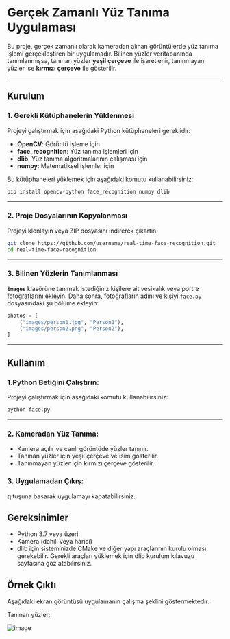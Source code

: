 # Gerçek Zamanlı Yüz Tanıma Uygulaması

Bu proje, gerçek zamanlı olarak kameradan alınan görüntülerde yüz tanıma işlemi gerçekleştiren bir uygulamadır. Bilinen yüzler veritabanında tanımlanmışsa, tanınan yüzler **yeşil çerçeve** ile işaretlenir, tanınmayan yüzler ise **kırmızı çerçeve** ile gösterilir.

---

## Kurulum

### 1. Gerekli Kütüphanelerin Yüklenmesi

Projeyi çalıştırmak için aşağıdaki Python kütüphaneleri gereklidir:

- **OpenCV**: Görüntü işleme için
- **face_recognition**: Yüz tanıma işlemleri için
- **dlib**: Yüz tanıma algoritmalarının çalışması için
- **numpy**: Matematiksel işlemler için

Bu kütüphaneleri yüklemek için aşağıdaki komutu kullanabilirsiniz:

```bash
pip install opencv-python face_recognition numpy dlib
```
---
### 2. Proje Dosyalarının Kopyalanması ###

Projeyi klonlayın veya ZIP dosyasını indirerek çıkartın:

```bash
git clone https://github.com/username/real-time-face-recognition.git
cd real-time-face-recognition

```
---

### 3. Bilinen Yüzlerin Tanımlanması

**`images`** klasörüne tanımak istediğiniz kişilere ait vesikalık veya portre fotoğraflarını ekleyin. Daha sonra, fotoğrafların adını ve kişiyi `face.py` dosyasındaki şu bölüme ekleyin:

```python
photos = [
    ("images/person1.jpg", "Person1"),
    ("images/person2.png", "Person2"),
]
```
---

## Kullanım ##

### 1.Python Betiğini Çalıştırın: ###

Projeyi çalıştırmak için aşağıdaki komutu kullanabilirsiniz:

```python
python face.py

```
---
### 2. Kameradan Yüz Tanıma: ###

- Kamera açılır ve canlı görüntüde yüzler tanınır.
- Tanınan yüzler için yeşil çerçeve ve isim gösterilir.
- Tanınmayan yüzler için kırmızı çerçeve gösterilir.

### 3. Uygulamadan Çıkış: ###

**q** tuşuna basarak uygulamayı kapatabilirsiniz.

## Gereksinimler ##
- Python 3.7 veya üzeri
- Kamera (dahili veya harici)
- dlib için sisteminizde CMake ve diğer yapı araçlarının kurulu olması gerekebilir. Gerekli araçları yüklemek için dlib kurulum kılavuzu sayfasına göz atabilirsiniz.

## Örnek Çıktı ##
Aşağıdaki ekran görüntüsü uygulamanın çalışma şeklini göstermektedir:

Tanınan yüzler:

![image](https://github.com/user-attachments/assets/2964e36c-0e9c-4700-9240-14e322f8ed5c)


